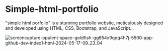 # Simple-html-portfolio
"simple html porfolio" is a stunning portfolio website, meticulously designed and developed using HTML, CSS, Bootstrap, and JavaScript... 

![screencapture-opulent-space-goldfish-gg654x9qqq4h7j-5500-app-github-dev-index1-html-2024-05-17-09_23_04](https://github.com/Hammadu696/Simple-html-portfolio/assets/132342505/2f64cada-90d5-4740-a36b-f9640ce9c05c)
